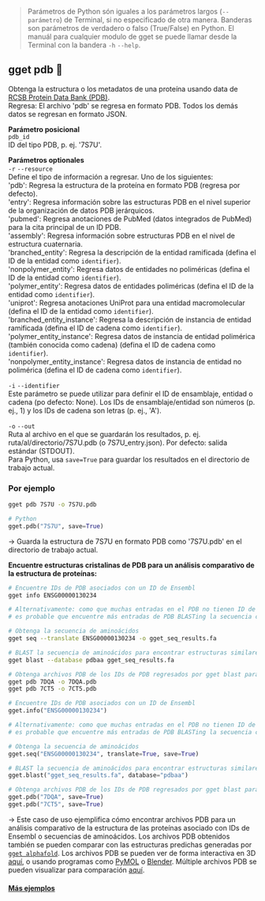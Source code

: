 > Parámetros de Python són iguales a los parámetros largos (`--parámetro`) de Terminal, si no especificado de otra manera. Banderas son parámetros de verdadero o falso (True/False) en Python. El manuál para cualquier modulo de gget se puede llamar desde la Terminal con la bandera `-h` `--help`.  
## gget pdb 🔮
Obtenga la estructura o los metadatos de una proteína usando data de [RCSB Protein Data Bank (PDB)](https://www.rcsb.org/).  
Regresa: El archivo 'pdb' se regresa en formato PDB. Todos los demás datos se regresan en formato JSON. 

**Parámetro posicional**  
`pdb_id`  
ID del tipo PDB, p. ej. '7S7U'.  

**Parámetros optionales**  
 `-r` `--resource`  
Define el tipo de información a regresar. Uno de los siguientes:  
 'pdb': Regresa la estructura de la proteína en formato PDB (regresa por defecto).    
 'entry': Regresa información sobre las estructuras PDB en el nivel superior de la organización de datos PDB jerárquicos.  
 'pubmed': Regresa anotaciones de PubMed (datos integrados de PubMed) para la cita principal de un ID PDB.  
 'assembly': Regresa información sobre estructuras PDB en el nivel de estructura cuaternaria.  
 'branched_entity': Regresa la descripción de la entidad ramificada (defina el ID de la entidad como `identifier`).  
 'nonpolymer_entity': Regresa datos de entidades no poliméricas (defina el ID de la entidad como `identifier`).  
 'polymer_entity': Regresa datos de entidades poliméricas (defina el ID de la entidad como `identifier`).  
 'uniprot': Regresa anotaciones UniProt para una entidad macromolecular (defina el ID de la entidad como `identifier`).  
 'branched_entity_instance': Regresa la descripción de instancia de entidad ramificada (defina el ID de cadena como `identifier`).  
 'polymer_entity_instance': Regresa datos de instancia de entidad polimérica (también conocida como cadena) (defina el ID de cadena como `identifier`).  
 'nonpolymer_entity_instance': Regresa datos de instancia de entidad no polimérica (defina el ID de cadena como `identifier`). 
  
`-i` `--identifier`  
Este parámetro se puede utilizar para definir el ID de ensamblaje, entidad o cadena (po defecto: None). Los IDs de ensamblaje/entidad son números (p. ej., 1) y los IDs de cadena son letras (p. ej., 'A').
  
`-o` `--out`   
Ruta al archivo en el que se guardarán los resultados, p. ej. ruta/al/directorio/7S7U.pdb (o 7S7U_entry.json). Por defecto: salida estándar (STDOUT).  
Para Python, usa `save=True` para guardar los resultados en el directorio de trabajo actual.   
  
### Por ejemplo
```bash
gget pdb 7S7U -o 7S7U.pdb
```
```python
# Python
gget.pdb("7S7U", save=True)
```
&rarr; Guarda la estructura de 7S7U en formato PDB como '7S7U.pdb' en el directorio de trabajo actual.

**Encuentre estructuras cristalinas de PDB para un análisis comparativo de la estructura de proteínas:**  
```bash
# Encuentre IDs de PDB asociados con un ID de Ensembl
gget info ENSG00000130234

# Alternativamente: como que muchas entradas en el PDB no tienen ID de Ensembl vinculados,
# es probable que encuentre más entradas de PDB BLASTing la secuencia contra el PDB:

# Obtenga la secuencia de aminoácidos
gget seq --translate ENSG00000130234 -o gget_seq_results.fa

# BLAST la secuencia de aminoácidos para encontrar estructuras similares en el PDB
gget blast --database pdbaa gget_seq_results.fa

# Obtenga archivos PDB de los IDs de PDB regresados por gget blast para un análisis comparativo
gget pdb 7DQA -o 7DQA.pdb
gget pdb 7CT5 -o 7CT5.pdb
```
```python
# Encuentre IDs de PDB asociados con un ID de Ensembl
gget.info("ENSG00000130234")

# Alternativamente: como que muchas entradas en el PDB no tienen ID de Ensembl vinculados,
# es probable que encuentre más entradas de PDB BLASTing la secuencia contra el PDB:

# Obtenga la secuencia de aminoácidos
gget.seq("ENSG00000130234", translate=True, save=True)

# BLAST la secuencia de aminoácidos para encontrar estructuras similares en el PDB
gget.blast("gget_seq_results.fa", database="pdbaa")

# Obtenga archivos PDB de los IDs de PDB regresados por gget blast para un análisis comparativo
gget.pdb("7DQA", save=True)
gget.pdb("7CT5", save=True)
```
&rarr; Este caso de uso ejemplifica cómo encontrar archivos PDB para un análisis comparativo de la estructura de las proteínas asociado con IDs de Ensembl o secuencias de aminoácidos. Los archivos PDB obtenidos también se pueden comparar con las estructuras predichas generadas por [`gget alphafold`](alpahfold.md). Los archivos PDB se pueden ver de forma interactiva en 3D [aquí](https://rcsb.org/3d-view), o usando programas como [PyMOL](https://pymol.org/) o [Blender](https://www.blender.org/). Múltiple archivos PDB se pueden visualizar para comparación [aquí](https://rcsb.org/alignment).
  
#### [Más ejemplos](https://github.com/pachterlab/gget_examples)
